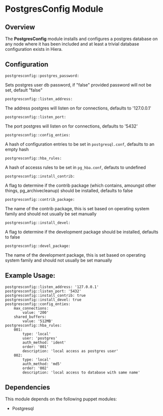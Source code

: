
# PostgresConfig Module

## Overview

The **PostgresConfig** module installs and configures a postgres database on any node where it has been included and at least a trivial database configuration exists in Hiera.

## Configuration

`postgresconfig::postgres_password:`

Sets postgres user db password, if "false" provided password will not be set, default "false"

`postgresconfig::listen_address:`

The address postgres will listen on for connections, defaults to '127.0.0.1'

`postgresconfig::listen_port:` 

The port postgres will listen on for connections, defaults to '5432'

`postgresconfig::config_enties:` 

A hash of configuration entries to be set in `postgresql.conf`, defaults to an empty hash

`postgresconfig::hba_rules:` 

A hash of accesss rules to be set in `pg_hba.conf`, defauts to undefined

`postgresconfig::install_contrib:`

A flag to determine if the contrib package (which contains, amoungst other things, pg_archivecleanup) should be installed, defaults to false

`postgresconfig::contrib_package:`

The name of the contrib package, this is set based on operating system family and should not usually be set manually

`postgresconfig::install_devel:`

A flag to determine if the development package should be installed, defaults to false

`postgresconfig::devel_package:`

The name of the development package, this is set based on operating system family and should not usually be set manually

## Example Usage:
 
    postgresconfig::listen_address: '127.0.0.1'
    postgresconfig::listen_port: '5432'
    postgresconfig::install_contrib: true
    postgresconfig::install_devel: true
    postgresconfig::config_enties:
        max_connections:
            value: '200'
        shared_buffers:
            value: '512MB'
    postgresconfig::hba_rules:
        001:
            type: 'local'
            user: 'postgres'
            auth_method: 'ident'
            order: '001'
            description: 'local access as postgres user'
        002:
            type: 'local'
            auth_method: 'md5'
            order: '002'
            description: 'local access to database with same name'

## Dependencies

This module depends on the following puppet modules:

* Postgresql

